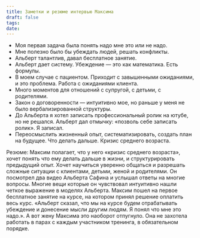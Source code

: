 ```yaml
---
title: Заметки и резюме интервью Максима
draft: false
tags: 
date:
---
```

- Моя первая задача была понять надо мне это или не надо.
- Мне полезно было бы убеждать людей, решать конфликты.
- Альберт талантлив, давал бесплатное занятие.
- Альберт дает систему. Убеждение — это как математика. Есть формулы.
- В моем случае с пациентом. Приходит с завышенными ожиданиями, и это проблема. Работа с ожиданиями клиента.
- Много моментов для отношений с супругой, с детьми, с родителями.
- Закон о договоренности — интуитивно мое, но раньше у меня не было вербализированной структуры.
- До Альберта я хотел записать профессиональный ролик на ютубе, но не решался. Альберт дал отмычку: «позволь себе записать ролик». Я записал.
- Переосмыслить жизненный опыт, систематизировать, создать план на будущее. Что делать дальше. Кризис среднего возраста.

Резюме: Максим полагает, что у него «кризис среднего возраста», хочет понять что ему делать дальше в жизни, и структурировать предыдущий опыт. Хочет научиться уверенно общаться и разрешать сложные ситуации с клиентами, детьми, женой и родителями. Он посмотрел два видео Альберта Сафина и услышал ответы на многие вопросы. Многие вещи которые он чувствовал интуитивно нашли четкое выражение в моделях Альберта. Максим пошел на первое бесплатное занятие на курсе, на котором принял решение оплатить весь курс. «Альберт сказал, что мы на курсе будем отрабатывать убеждение и донесение мысли другим людям. Я понял что мне это надо.».
А вот жену Максима это наоборот отпугнуло. Она не захотела работать в парах с каждым участником тренинга, в обязательном порядке.